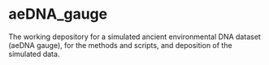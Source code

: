 # aeDNA_gauge
The working depository for a simulated ancient environmental DNA dataset (aeDNA gauge), for the methods and scripts, and deposition of the simulated data.
